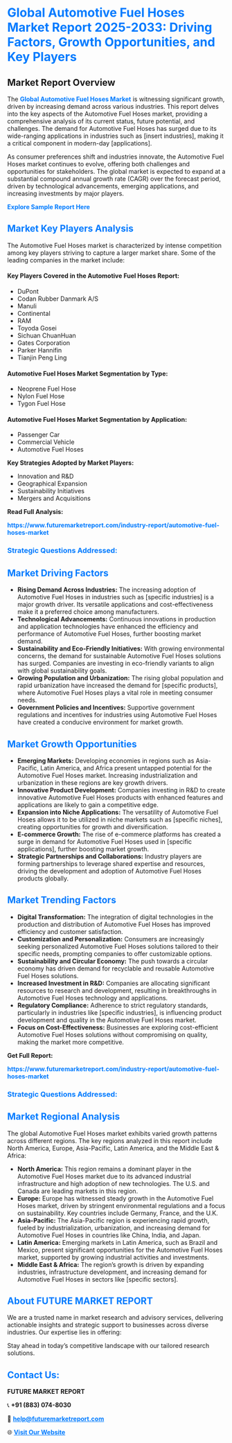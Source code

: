 <h1 style="color: #007BFF;">Global Automotive Fuel Hoses Market Report 2025-2033: Driving Factors, Growth Opportunities, and Key Players</h1>

<section id="overview">
<h2>Market Report Overview</h2>
<p>The <a href="https://www.futuremarketreport.com/industry-report/automotive-fuel-hoses-market" style="color: #007BFF; text-decoration: none;"><strong>Global Automotive Fuel Hoses Market</strong></a> is witnessing significant growth, driven by increasing demand across various industries. This report delves into the key aspects of the Automotive Fuel Hoses market, providing a comprehensive analysis of its current status, future potential, and challenges. The demand for Automotive Fuel Hoses has surged due to its wide-ranging applications in industries such as [insert industries], making it a critical component in modern-day [applications].</p>
<p>As consumer preferences shift and industries innovate, the Automotive Fuel Hoses market continues to evolve, offering both challenges and opportunities for stakeholders. The global market is expected to expand at a substantial compound annual growth rate (CAGR) over the forecast period, driven by technological advancements, emerging applications, and increasing investments by major players.</p>
</section>

<section id="overview">
<p><a href="https://www.futuremarketreport.com/request-sample/reportId=126489" style="color: #007BFF; text-decoration: none;"><strong>Explore Sample Report Here</strong></a></p>
</section>

<section id="key-players">
<h2 style="color: #007BFF;">Market Key Players Analysis</h2>
<p>The Automotive Fuel Hoses market is characterized by intense competition among key players striving to capture a larger market share. Some of the leading companies in the market include:</p>
<h4>Key Players Covered in the Automotive Fuel Hoses Report:</h4>
<ul><li>DuPont</li><li>Codan Rubber Danmark A/S</li><li>Manuli</li><li>Continental</li><li>RAM</li><li>Toyoda Gosei</li><li>Sichuan ChuanHuan</li><li>Gates Corporation</li><li>Parker Hannifin</li><li>Tianjin Peng Ling</li></ul>
<h4>Automotive Fuel Hoses Market Segmentation by Type:</h4>
<ul><li>Neoprene Fuel Hose</li><li>Nylon Fuel Hose</li><li>Tygon Fuel Hose</li></ul>

<h4>Automotive Fuel Hoses Market Segmentation by Application:</h4>
<ul><li>Passenger Car</li><li>Commercial Vehicle</li><li>Automotive Fuel Hoses</li></ul>
<p><strong>Key Strategies Adopted by Market Players:</strong></p>
<ul>
<li>Innovation and R&D</li>
<li>Geographical Expansion</li>
<li>Sustainability Initiatives</li>
<li>Mergers and Acquisitions</li>
</ul>
</section>

<section>
<p><strong>Read Full Analysis: </strong></p><a href="https://www.futuremarketreport.com/industry-report/automotive-fuel-hoses-market" style="color: #007BFF; text-decoration: none;"><strong>https://www.futuremarketreport.com/industry-report/automotive-fuel-hoses-market</strong></a>
<h3 style="color: #007BFF;">Strategic Questions Addressed:</h3>
</section>

<section id="driving-factors">
<h2 style="color: #007BFF;">Market Driving Factors</h2>
<ul>
<li><strong>Rising Demand Across Industries:</strong> The increasing adoption of Automotive Fuel Hoses in industries such as [specific industries] is a major growth driver. Its versatile applications and cost-effectiveness make it a preferred choice among manufacturers.</li>
<li><strong>Technological Advancements:</strong> Continuous innovations in production and application technologies have enhanced the efficiency and performance of Automotive Fuel Hoses, further boosting market demand.</li>
<li><strong>Sustainability and Eco-Friendly Initiatives:</strong> With growing environmental concerns, the demand for sustainable Automotive Fuel Hoses solutions has surged. Companies are investing in eco-friendly variants to align with global sustainability goals.</li>
<li><strong>Growing Population and Urbanization:</strong> The rising global population and rapid urbanization have increased the demand for [specific products], where Automotive Fuel Hoses plays a vital role in meeting consumer needs.</li>
<li><strong>Government Policies and Incentives:</strong> Supportive government regulations and incentives for industries using Automotive Fuel Hoses have created a conducive environment for market growth.</li>
</ul>
</section>

<section id="growth-opportunities">
<h2 style="color: #007BFF;">Market Growth Opportunities</h2>
<ul>
<li><strong>Emerging Markets:</strong> Developing economies in regions such as Asia-Pacific, Latin America, and Africa present untapped potential for the Automotive Fuel Hoses market. Increasing industrialization and urbanization in these regions are key growth drivers.</li>
<li><strong>Innovative Product Development:</strong> Companies investing in R&D to create innovative Automotive Fuel Hoses products with enhanced features and applications are likely to gain a competitive edge.</li>
<li><strong>Expansion into Niche Applications:</strong> The versatility of Automotive Fuel Hoses allows it to be utilized in niche markets such as [specific niches], creating opportunities for growth and diversification.</li>
<li><strong>E-commerce Growth:</strong> The rise of e-commerce platforms has created a surge in demand for Automotive Fuel Hoses used in [specific applications], further boosting market growth.</li>
<li><strong>Strategic Partnerships and Collaborations:</strong> Industry players are forming partnerships to leverage shared expertise and resources, driving the development and adoption of Automotive Fuel Hoses products globally.</li>
</ul>
</section>

<section id="trending-factors">
<h2 style="color: #007BFF;">Market Trending Factors</h2>
<ul>
<li><strong>Digital Transformation:</strong> The integration of digital technologies in the production and distribution of Automotive Fuel Hoses has improved efficiency and customer satisfaction.</li>
<li><strong>Customization and Personalization:</strong> Consumers are increasingly seeking personalized Automotive Fuel Hoses solutions tailored to their specific needs, prompting companies to offer customizable options.</li>
<li><strong>Sustainability and Circular Economy:</strong> The push towards a circular economy has driven demand for recyclable and reusable Automotive Fuel Hoses solutions.</li>
<li><strong>Increased Investment in R&D:</strong> Companies are allocating significant resources to research and development, resulting in breakthroughs in Automotive Fuel Hoses technology and applications.</li>
<li><strong>Regulatory Compliance:</strong> Adherence to strict regulatory standards, particularly in industries like [specific industries], is influencing product development and quality in the Automotive Fuel Hoses market.</li>
<li><strong>Focus on Cost-Effectiveness:</strong> Businesses are exploring cost-efficient Automotive Fuel Hoses solutions without compromising on quality, making the market more competitive.</li>
</ul>
</section>

<section>
<p><strong>Get Full Report: </strong></p><a href="https://www.futuremarketreport.com/industry-report/automotive-fuel-hoses-market" style="color: #007BFF; text-decoration: none;"><strong>https://www.futuremarketreport.com/industry-report/automotive-fuel-hoses-market</strong></a>
<h3 style="color: #007BFF;">Strategic Questions Addressed:</h3>
</section>


<section id="regional-analysis">
<h2 style="color: #007BFF;">Market Regional Analysis</h2>
<p>The global Automotive Fuel Hoses market exhibits varied growth patterns across different regions. The key regions analyzed in this report include North America, Europe, Asia-Pacific, Latin America, and the Middle East & Africa:</p>
<ul>
<li><strong>North America:</strong> This region remains a dominant player in the Automotive Fuel Hoses market due to its advanced industrial infrastructure and high adoption of new technologies. The U.S. and Canada are leading markets in this region.</li>
<li><strong>Europe:</strong> Europe has witnessed steady growth in the Automotive Fuel Hoses market, driven by stringent environmental regulations and a focus on sustainability. Key countries include Germany, France, and the U.K.</li>
<li><strong>Asia-Pacific:</strong> The Asia-Pacific region is experiencing rapid growth, fueled by industrialization, urbanization, and increasing demand for Automotive Fuel Hoses in countries like China, India, and Japan.</li>
<li><strong>Latin America:</strong> Emerging markets in Latin America, such as Brazil and Mexico, present significant opportunities for the Automotive Fuel Hoses market, supported by growing industrial activities and investments.</li>
<li><strong>Middle East & Africa:</strong> The region’s growth is driven by expanding industries, infrastructure development, and increasing demand for Automotive Fuel Hoses in sectors like [specific sectors].</li>
</ul>
</section>

<footer>
<h2 style="color: #007BFF;">About FUTURE MARKET REPORT</h2>
<p>We are a trusted name in market research and advisory services, delivering actionable insights and strategic support to businesses across diverse industries. Our expertise lies in offering:</p>

<p>Stay ahead in today’s competitive landscape with our tailored research solutions.</p>

<h2 style="color: #007BFF;">Contact Us:</h2>
<p><strong>FUTURE MARKET REPORT</strong></p>
<p>📞 <strong>+91 (883) 074-8030</strong></p>
<p>📧 <strong><a href="mailto:help@futuremarketreport.com" style="color: #007BFF;">help@futuremarketreport.com</a></strong></p>
<p>🌐 <strong><a href="https://www.futuremarketreport.com/" style="color: #007BFF;">Visit Our Website</a></strong></p>
</footer>